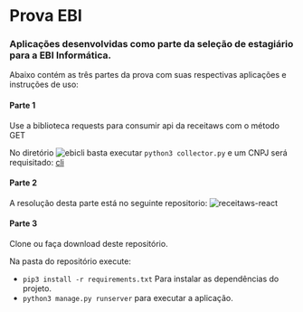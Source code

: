 # Prova EBI

### Aplicações desenvolvidas como parte da seleção de estagiário para a EBI Informática.

Abaixo contém as três partes da prova com suas respectivas aplicações e instruções de uso:

#### Parte 1

Use a biblioteca requests para consumir api da receitaws com o método GET

No diretório ![ebicli](https://github.com/LeonardoFurtado/prova-ebi/tree/master/ebicli) basta executar `python3 collector.py` e um CNPJ será requisitado:
[cli](img/cli.png)

#### Parte 2

A resolução desta parte está no seguinte repositorio: ![receitaws-react](https://github.com/LeonardoFurtado/receitaws-react)

#### Parte 3

Clone ou faça download deste repositório.

Na pasta do repositório execute:
- `pip3 install -r requirements.txt` Para instalar as dependências do projeto.
- `python3 manage.py runserver` para executar a aplicação.

